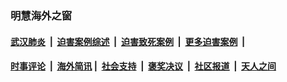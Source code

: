 
### 明慧海外之窗

####  [武汉肺炎](indexes/365.md?t=01091300) &nbsp;|&nbsp;  [迫害案例综述](indexes/328.md?t=01091300) &nbsp;|&nbsp; [迫害致死案例](indexes/277.md?t=01091300)  &nbsp;|&nbsp; [更多迫害案例](indexes/81.md?t=01091300)  &nbsp;|&nbsp; 
####  [时事评论](indexes/251.md?t=01091300) &nbsp;|&nbsp; [海外简讯](indexes/245.md?t=01091300)&nbsp;|&nbsp;  [社会支持](indexes/140.md?t=01091300) &nbsp;|&nbsp; [褒奖决议](indexes/282.md?t=01091300) &nbsp;|&nbsp; [社区报道](indexes/91.md?t=01091300)  &nbsp;|&nbsp; [天人之间](indexes/78.md?t=01091300) 

